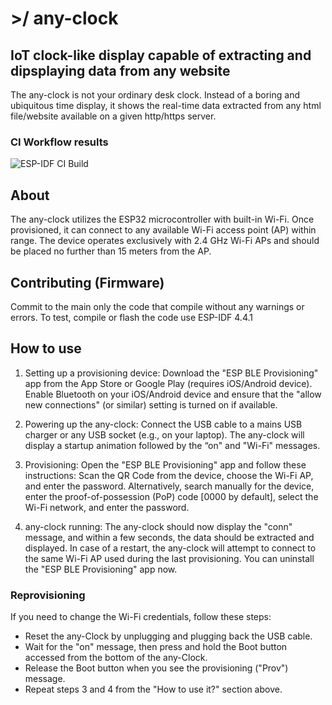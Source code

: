 # >/ any-clock
## IoT clock-like display capable of extracting and dipsplaying data from any website

The any-clock is not your ordinary desk clock. Instead of a boring and ubiquitous time display, it shows the real-time data extracted from any html file/website available on a given http/https server.

### CI Workflow results

![ESP-IDF CI Build](https://github.com/karol-design/IoT-Display/actions/workflows/esp-idf.yml/badge.svg)


## About 
The any-clock utilizes the ESP32 microcontroller with built-in Wi-Fi. Once provisioned, it can connect to any available Wi-Fi access point (AP) within range. The device operates exclusively with 2.4 GHz Wi-Fi APs and should be placed no further than 15 meters from the AP.

## Contributing (Firmware)
Commit to the main only the code that compile without any warnings or errors.
To test, compile or flash the code use ESP-IDF 4.4.1

## How to use

1) Setting up a provisioning device:
Download the "ESP BLE Provisioning" app from the App Store or Google Play (requires iOS/Android device).
Enable Bluetooth on your iOS/Android device and ensure that the "allow new connections" (or similar) setting is turned on if available.

2) Powering up the any-clock:
Connect the USB cable to a mains USB charger or any USB socket (e.g., on your laptop). The any-clock will display a startup animation followed by the “on" and "Wi-Fi" messages.

3) Provisioning:
Open the "ESP BLE Provisioning" app and follow these instructions:
Scan the QR Code from the device, choose the Wi-Fi AP, and enter the password.
Alternatively, search manually for the device, enter the proof-of-possession (PoP) code [0000 by default], select the Wi-Fi network, and enter the password.

4) any-clock running:
The any-clock should now display the "conn" message, and within a few seconds, the data should be extracted and displayed. In case of a restart, the any-clock will attempt to connect to the same Wi-Fi AP used during the last provisioning. You can uninstall the "ESP BLE Provisioning" app now.

### Reprovisioning

If you need to change the Wi-Fi credentials, follow these steps:
- Reset the any-Clock by unplugging and plugging back the USB cable.
- Wait for the "on" message, then press and hold the Boot button accessed from the bottom of the any-Clock.
- Release the Boot button when you see the provisioning ("Prov") message.
- Repeat steps 3 and 4 from the "How to use it?" section above.

